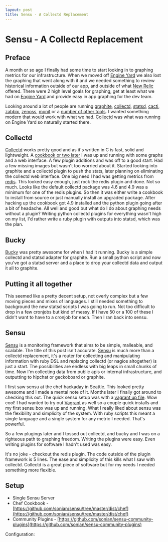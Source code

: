 ```yaml
---
layout: post
title: Sensu - A Collectd Replacement
---
```


Sensu - A Collectd Replacement
============

Preface
------------
A month or so ago I finally had some time to start looking in to graphing metrics for our infrastructure.  When we moved off [Engine Yard](http://www.engineyard.com/) we also lost the graphing that went along with it and we needed something to review historical information outside of our app, and outside of what [New Relic](http://newrelic.com/) offered.  There were 2 high level goals for graphing, get at least what we had on [Engine Yard](http://www.engineyard.com/) and provide easy in app graphing for the dev team.

Looking around a lot of people are running [graphite](http://graphite.wikidot.com/), [collectd](http://collectd.org/), [statsd](http://codeascraft.etsy.com/2011/02/15/measure-anything-measure-everything/), [cacti](http://www.cacti.net/), [zabbix](http://www.zabbix.com/), [zenoss](http://www.zenoss.com/), [monit](http://mmonit.com/monit/) or a [number of other tools](http://en.wikipedia.org/wiki/Comparison_of_network_monitoring_systems).  I wanted something modern that would work with what we had.  [Collectd](http://collectd.org/) was what was running on Engine Yard so naturally started there.  

Collectd
------------
[Collectd](http://collectd.org/) works pretty good and as it's written in C is fast, solid and lightweight.  A [cookbook or two later](https://github.com/AtariTech/cookbooks/tree/master/collectd) I was up and running with some graphs and a web interface.  A few plugin additions and was off to a good start.  Had a few missing images but wasn't too worried about it.  Started looking into graphite and a collectd plugin to push the stats, later planning on eliminating the collectd web interface.  One big need I had was getting metrics from [redis](http://redis.io/).  This looked easy enough, just rock the redis plugin and done.  Not so much.  Looks like the default collectd package was 4.6 and 4.9 was a minimum for one of the redis plugins.  So then it was either write a cookbook to install from source or just manually install an upgraded package.  After hacking up the cookbook got 4.9 installed and the python plugin going after a bit of headache.  All well and good but what do I do about graphing needs without a plugin?  Writing python collectd plugins for everything wasn't high on my list, I'd rather write a ruby plugin with outputs into statsd, which was the plan.

Bucky
------------
[Bucky](https://github.com/cloudant/bucky) was pretty awesome for when I had it running.  Bucky is a simple collectd and statsd adapter for graphite.  Run a small python script and now you've got a statsd server and a place to drop your collectd data and output it all to graphite.

Putting it all together
------------
This seemed like a pretty decent setup, not overly complex but a few moving pieces and mixes of languages.  I still needed something to background the new statsd scripts I was going to run.  Not too difficult to drop in a few cronjobs but kind of messy.  If I have 50 or a 100 of these I didn't want to have to a cronjob for each.  Then I ran back into sensu.

Sensu
------------
[Sensu](https://github.com/sonian/sensu) is a monitoring framework that aims to be simple, malleable, and scalable.  The title of this post isn't accurate.  [Sensu](https://github.com/sonian/sensu) is much more than a collectd replacement, it's a router for collecting and manipulating information with ruby DSL and replacing collectd (or nagios altogether) is just a start.  The possibilities are endless with big leaps in small chunks of time.  Now I'm collecting data from public apis or internal infrastructure, and outputting to hipchat or geckoboard or graphite.

I first saw sensu at the chef hackaday in Seattle.  This looked pretty awesome and I made a mental note of it.  Months later I finally got around to checking this out.  The quick sensu setup was with a [vagrant up file](https://github.com/sonian/sensu/blob/master/dist/chef/Vagrantfile).  Wow cool! I had wanted to try out [Vagrant](http://vagrantup.com/) as well so a couple quick installs and my first sensu box was up and running.  What I really liked about sensu was the flexibility and simplicity of the system.  With ruby scripts this meant a single language and a single system for any metric I needed.  That's powerful.  

So a few plugings later and I tossed out collectd, and bucky and I was on a righteous path to graphing freedom.  Writing the plugins were easy.  Even writing plugins for software I hadn't used was easy.

It's no joke - checkout the redis plugin.  The code outside of the plugin framework is 5 lines.  The ease and simplicity of this kills what I saw with collectd.  Collectd is a great piece of software but for my needs I needed something more flexible.

<script src="https://gist.github.com/2259915.js"> </script>

Setup
------------
* Single Sensu Server
* Chef Cookbook - [https://github.com/sonian/sensu/tree/master/dist/chef](https://github.com/sonian/sensu/tree/master/dist/chef)
* Community Plugins - [https://github.com/sonian/sensu-community-plugins](https://github.com/sonian/sensu-community-plugins)

Configuration:

<script src="https://gist.github.com/2260113.js"> </script>














